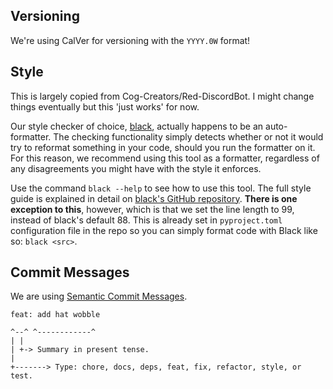 ## Versioning
We're using CalVer for versioning with the `YYYY.0W` format!

## Style
This is largely copied from Cog-Creators/Red-DiscordBot. I might change things eventually but this 'just works' for now.

Our style checker of choice, [black](https://github.com/ambv/black), actually happens to be an auto-formatter. The checking functionality simply detects whether or not it would try to reformat something in your code, should you run the formatter on it. For this reason, we recommend using this tool as a formatter, regardless of any disagreements you might have with the style it enforces.

Use the command `black --help` to see how to use this tool. The full style guide is explained in detail on [black's GitHub repository](https://github.com/ambv/black). **There is one exception to this**, however, which is that we set the line length to 99, instead of black's default 88. This is already set in `pyproject.toml` configuration file in the repo so you can simply format code with Black like so: `black <src>`.


## Commit Messages
We are using [Semantic Commit Messages](https://seesparkbox.com/foundry/semantic_commit_messages).

```
feat: add hat wobble

^--^ ^------------^
| |
| +-> Summary in present tense.
|
+-------> Type: chore, docs, deps, feat, fix, refactor, style, or test.
```
